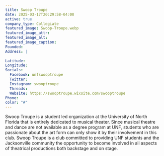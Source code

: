 ```yaml
---
title: Swoop Troupe
date: 2025-03-17T20:29:58-04:00
active: true
company_type: Collegiate
featured_image: Swoop-Troupe.webp
featured_image_attr: 
featured_image_alt: 
featured_image_caption: 
Founded: 
Address: |
    
Latitude: 
Longitude: 
Socials: 
  Facebook: unfswooptroupe
  Twitter: 
  Instagram: swooptroupe
  Threads:
  Website: https://swooptroupe.wixsite.com/swooptroupe
Phone: 	
color: "#"
---
```

Swoop Troupe is a student led organization at the University of North Florida that is entirely dedicated to musical theater. Since musical theatre and dance are not available as a degree program at UNF, students who are passionate about the art form can only show it by their involvement in this club. Swoop Troupe is a club committed to providing UNF students and the Jacksonville community the opportunity to become involved in all aspects of theatrical productions both backstage and on stage.